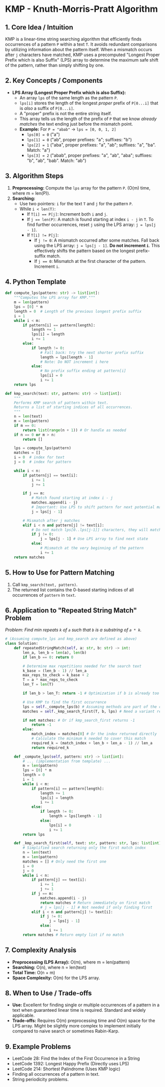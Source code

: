 # KMP - Knuth-Morris-Pratt Algorithm

## 1. Core Idea / Intuition

KMP is a linear-time string searching algorithm that efficiently finds occurrences of a pattern `P` within a text `T`. It avoids redundant comparisons by utilizing information about the pattern itself. When a mismatch occurs after `j` characters have matched, KMP uses a precomputed "Longest Proper Prefix which is also Suffix" (LPS) array to determine the maximum safe shift of the pattern, rather than simply shifting by one.

## 2. Key Concepts / Components

*   **LPS Array (Longest Proper Prefix which is also Suffix):**
    *   An array `lps` of the same length as the pattern `P`.
    *   `lps[i]` stores the length of the longest *proper* prefix of `P[0...i]` that is *also* a suffix of `P[0...i]`.
    *   A "proper" prefix is not the entire string itself.
    *   This array tells us the length of the prefix of `P` that we know *already matches* the text ending just before the mismatch point.
    *   **Example:** For `P = "abab"` -> `lps = [0, 0, 1, 2]`
        *   `lps[0] = 0` ("a")
        *   `lps[1] = 0` ("ab", proper prefixes: "a"; suffixes: "b")
        *   `lps[2] = 1` ("aba", proper prefixes: "a", "ab"; suffixes: "a", "ba". Match: "a")
        *   `lps[3] = 2` ("abab", proper prefixes: "a", "ab", "aba"; suffixes: "b", "ab", "bab". Match: "ab")

## 3. Algorithm Steps

1.  **Preprocessing:** Compute the `lps` array for the pattern `P`. (O(m) time, where m = len(P)).
2.  **Searching:**
    *   Use two pointers: `i` for the text `T` and `j` for the pattern `P`.
    *   While `i < len(T)`:
        *   If `T[i] == P[j]`: Increment both `i` and `j`.
        *   If `j == len(P)`: A match is found starting at index `i - j` in `T`. To find further occurrences, reset `j` using the LPS array: `j = lps[j - 1]`.
        *   If `T[i] != P[j]`:
            *   If `j != 0`: A mismatch occurred after some matches. Fall back using the LPS array: `j = lps[j - 1]`. **Do not increment `i`**. This effectively shifts the pattern based on the longest prefix-suffix match.
            *   If `j == 0`: Mismatch at the first character of the pattern. Increment `i`.

## 4. Python Template

```python
def compute_lps(pattern: str) -> list[int]:
    """Computes the LPS array for KMP."""
    m = len(pattern)
    lps = [0] * m
    length = 0  # Length of the previous longest prefix suffix
    i = 1
    while i < m:
        if pattern[i] == pattern[length]:
            length += 1
            lps[i] = length
            i += 1
        else:
            if length != 0:
                # Fall back: try the next shorter prefix suffix
                length = lps[length - 1]
                # Note: Do NOT increment i here
            else:
                # No prefix suffix ending at pattern[i]
                lps[i] = 0
                i += 1
    return lps

def kmp_search(text: str, pattern: str) -> list[int]:
    """
    Performs KMP search of pattern within text.
    Returns a list of starting indices of all occurrences.
    """
    n = len(text)
    m = len(pattern)
    if m == 0:
        return list(range(n + 1)) # Or handle as needed
    if n == 0 or m > n:
        return []

    lps = compute_lps(pattern)
    matches = []
    i = 0  # index for text
    j = 0  # index for pattern

    while i < n:
        if pattern[j] == text[i]:
            i += 1
            j += 1

        if j == m:
            # Match found starting at index i - j
            matches.append(i - j)
            # Important: Use LPS to shift pattern for next potential match
            j = lps[j - 1]

        # Mismatch after j matches
        elif i < n and pattern[j] != text[i]:
            # Do not match lps[0..lps[j-1]] characters, they will match anyway.
            if j != 0:
                j = lps[j - 1] # Use LPS array to find next state
            else:
                # Mismatch at the very beginning of the pattern
                i += 1
    return matches
```

## 5. How to Use for Pattern Matching

1.  Call `kmp_search(text, pattern)`.
2.  The returned list contains the 0-based starting indices of all occurrences of `pattern` in `text`.

## 6. Application to "Repeated String Match" Problem

*Problem: Find min repeats `k` of `a` such that `b` is a substring of `a * k`.*

```python
# (Assuming compute_lps and kmp_search are defined as above)
class Solution:
    def repeatedStringMatch(self, a: str, b: str) -> int:
        len_a, len_b = len(a), len(b)
        if len_b == 0: return 0

        # Determine max repetitions needed for the search text
        k_base = (len_b - 1) // len_a
        max_reps_to_check = k_base + 2
        T = a * max_reps_to_check
        len_T = len(T)

        if len_b > len_T: return -1 # Optimization if b is already too long

        # Use KMP to find the first occurrence
        lps = self._compute_lps(b) # Assuming methods are part of the class
        matches = self._kmp_search_first(T, b, lps) # Need a variant returning first match index or -1

        if not matches: # Or if kmp_search_first returns -1
            return -1
        else:
            match_index = matches[0] # Or the index returned directly
            # Calculate the minimum k needed to cover this match
            required_k = (match_index + len_b + len_a - 1) // len_a
            return required_k

    def _compute_lps(self, pattern: str) -> list[int]:
        # ... (implementation from template) ...
        m = len(pattern)
        lps = [0] * m
        length = 0
        i = 1
        while i < m:
            if pattern[i] == pattern[length]:
                length += 1
                lps[i] = length
                i += 1
            else:
                if length != 0:
                    length = lps[length - 1]
                else:
                    lps[i] = 0
                    i += 1
        return lps

    def _kmp_search_first(self, text: str, pattern: str, lps: list[int]) -> list[int]:
        # Simplified search returning only the first match index
        n = len(text)
        m = len(pattern)
        matches = [] # Only need the first one
        i = 0
        j = 0
        while i < n:
            if pattern[j] == text[i]:
                i += 1
                j += 1
            if j == m:
                matches.append(i - j)
                return matches # Return immediately on first match
                # j = lps[j - 1] # Not needed if only finding first
            elif i < n and pattern[j] != text[i]:
                if j != 0:
                    j = lps[j - 1]
                else:
                    i += 1
        return matches # Return empty list if no match
```

## 7. Complexity Analysis

*   **Preprocessing (LPS Array):** O(m), where m = len(pattern)
*   **Searching:** O(n), where n = len(text)
*   **Total Time:** O(n + m)
*   **Space Complexity:** O(m) for the LPS array.

## 8. When to Use / Trade-offs

*   **Use:** Excellent for finding single or multiple occurrences of a pattern in a text when guaranteed linear time is required. Standard and widely applicable.
*   **Trade-offs:** Requires O(m) preprocessing time and O(m) space for the LPS array. Might be slightly more complex to implement initially compared to naive search or sometimes Rabin-Karp.

## 9. Example Problems

*   LeetCode 28: Find the Index of the First Occurrence in a String
*   LeetCode 1392: Longest Happy Prefix (Directly uses LPS)
*   LeetCode 214: Shortest Palindrome (Uses KMP logic)
*   Finding all occurrences of a pattern in text.
*   String periodicity problems.